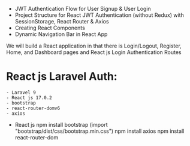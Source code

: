 
- JWT Authentication Flow for User Signup & User Login
- Project Structure for React JWT Authentication (without Redux) with SessionStorage, React Router & Axios
- Creating React Components
- Dynamic Navigation Bar in React App

We will build a React application in that there is Login/Logout, Register, Home, and Dashboard pages and React js Login Authentication Routes



# React js Laravel Auth:
    - Laravel 9
    - React js 17.0.2
    - bootstrap
    - react-router-domv6
    - axios

- React js
npm install bootstrap
     (import "bootstrap/dist/css/bootstrap.min.css")
npm install axios
npm install react-router-dom




